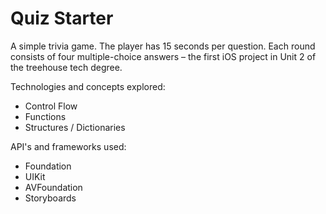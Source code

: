 # Quiz Starter

A simple trivia game. The player has 15 seconds per question. Each round consists of four multiple-choice answers – the first iOS project in Unit 2 of the treehouse tech degree.

Technologies and concepts explored:

* Control Flow
* Functions
* Structures / Dictionaries

API's and frameworks used:

* Foundation
* UIKit
* AVFoundation
* Storyboards